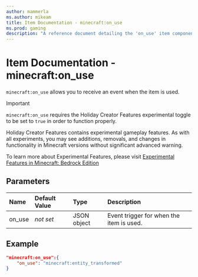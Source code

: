 ```yaml
---
author: mammerla
ms.author: mikeam
title: Item Documentation - minecraft:on_use
ms.prod: gaming
description: "A reference document detailing the 'on_use' item component"
---
```


# Item Documentation - minecraft:on_use

`minecraft:on_use` allows you to receive an event when the item is used.

>[!IMPORTANT]
> `minecraft:on_use` requires the Holiday Creator Features experimental toggle to be set to `true` in order to function properly.
>
>Holiday Creator Features contains experimental gameplay features. As with all experiments, you may see additions, removals, and changes in functionality in Minecraft versions without significant advanced warning.
>
>To learn more about Experimental Features, please visit [Experimental Features in Minecraft: Bedrock Edition](../../../../../Documents/ExperimentalFeaturesToggle.md)

## Parameters

|Name |Default Value  |Type  |Description  |
|:----------|:----------|:----------|:----------|
|on_use|*not set*| JSON object| Event trigger for when the item is used.|

## Example

```json
"minecraft:on_use":{
    "on_use": "minecraft:entity_transformed"
}
```
